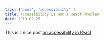 ```yaml
---
tags: ['post', 'accessibility' ]
title: Accessibility is not a React Problem
date: 2019-02-25
---
```



This is a nice post [on accessibility in React](https://www.netlify.com/blog/2019/02/25/accessibility-is-not-a-react-problem/).